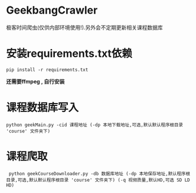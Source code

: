 # GeekbangCrawler
极客时间爬虫(仅供内部环境使用!).另外会不定期更新相关课程数据库


# 安装requirements.txt依赖

```
pip install -r requirements.txt
```

 **还需要ffmpeg , 自行安装**

# 课程数据库写入

```
python geekMain.py -cid 课程地址 (-dp 本地下载地址,可选,默认默认程序根目录 'course' 文件夹下)
```

# 课程爬取

```
 python geekCourseDownloader.py -db 数据库地址 (-dp 本地保存地址,默认程序根目录,可选,默认默认程序根目录 'course' 文件夹下) (-q 视频质量,默认HD,可选 SD LD HD)
```
